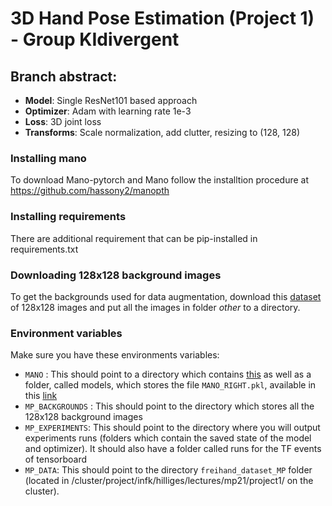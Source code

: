 # 3D Hand Pose Estimation (Project 1) - Group KIdivergent

## Branch abstract:
- **Model**: Single ResNet101 based approach
- **Optimizer**: Adam with learning rate 1e-3
- **Loss**: 3D joint loss
- **Transforms**: Scale normalization, add clutter, resizing to (128, 128) 


### Installing mano
To download Mano-pytorch and Mano follow the installtion procedure at https://github.com/hassony2/manopth

### Installing requirements
There are additional requirement that can be pip-installed in requirements.txt

### Downloading 128x128 background images

To get the backgrounds used for data augmentation, download this [dataset](http://chaladze.com/l5/img/Linnaeus%205%20128X128.rar)  of 128x128 images and put all the images in folder _other_ to a directory.

### Environment variables

Make sure you have these environments variables:

- `MANO` : This should point to a directory which contains [this](https://github.com/hassony2/manopth/tree/master/mano)  as well as a folder, called models, which
stores the file `MANO_RIGHT.pkl`, available in this [link](https://mano.is.tue.mpg.de/downloads) 
- `MP_BACKGROUNDS` : This should point to the directory which stores all the 128x128 background images
- `MP_EXPERIMENTS`: This should point to the directory where you will output experiments runs (folders which contain the saved state of the model and optimizer). It should also have a folder called runs for the TF events of tensorboard
- `MP_DATA`: This should point to the directory `freihand_dataset_MP` folder (located in /cluster/project/infk/hilliges/lectures/mp21/project1/ on the cluster).
